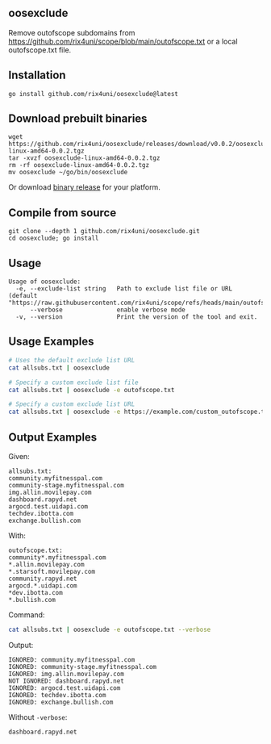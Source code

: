 ## oosexclude
Remove outofscope subdomains from https://github.com/rix4uni/scope/blob/main/outofscope.txt or a local outofscope.txt file.

## Installation
```
go install github.com/rix4uni/oosexclude@latest
```

## Download prebuilt binaries
```
wget https://github.com/rix4uni/oosexclude/releases/download/v0.0.2/oosexclude-linux-amd64-0.0.2.tgz
tar -xvzf oosexclude-linux-amd64-0.0.2.tgz
rm -rf oosexclude-linux-amd64-0.0.2.tgz
mv oosexclude ~/go/bin/oosexclude
```
Or download [binary release](https://github.com/rix4uni/oosexclude/releases) for your platform.

## Compile from source
```
git clone --depth 1 github.com/rix4uni/oosexclude.git
cd oosexclude; go install
```

## Usage
```
Usage of oosexclude:
  -e, --exclude-list string   Path to exclude list file or URL (default "https://raw.githubusercontent.com/rix4uni/scope/refs/heads/main/outofscope.txt")
      --verbose               enable verbose mode
  -v, --version               Print the version of the tool and exit.
```

## Usage Examples
```bash
# Uses the default exclude list URL
cat allsubs.txt | oosexclude

# Specify a custom exclude list file
cat allsubs.txt | oosexclude -e outofscope.txt

# Specify a custom exclude list URL
cat allsubs.txt | oosexclude -e https://example.com/custom_outofscope.txt
```

## Output Examples

Given:
```
allsubs.txt:
community.myfitnesspal.com
community-stage.myfitnesspal.com
img.allin.movilepay.com
dashboard.rapyd.net
argocd.test.uidapi.com
techdev.ibotta.com
exchange.bullish.com
```

With:
```
outofscope.txt:
community*.myfitnesspal.com
*.allin.movilepay.com
*.starsoft.movilepay.com
community.rapyd.net
argocd.*.uidapi.com
*dev.ibotta.com
*.bullish.com
```

Command:
```sh
cat allsubs.txt | oosexclude -e outofscope.txt --verbose
```

Output:
```
IGNORED: community.myfitnesspal.com
IGNORED: community-stage.myfitnesspal.com
IGNORED: img.allin.movilepay.com
NOT IGNORED: dashboard.rapyd.net
IGNORED: argocd.test.uidapi.com
IGNORED: techdev.ibotta.com
IGNORED: exchange.bullish.com
```

Without `-verbose`:
```
dashboard.rapyd.net
```